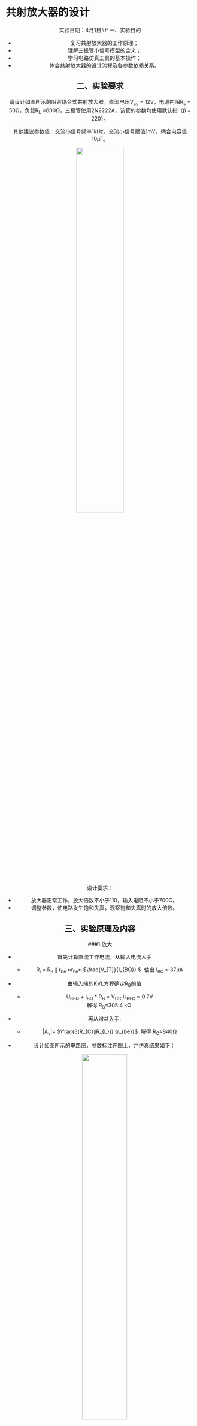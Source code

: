 # 		 共射放大器的设计

<div align="center">实验日期：4月1日## 一、实验目的

- 复习共射放大器的工作原理；
- 理解三极管小信号模型的含义；
- 学习电路仿真工具的基本操作；
- 体会共射放大器的设计流程及各参数依赖关系。

## 二、实验要求

请设计如图所示的阻容耦合式共射放大器，直流电压V<sub>cc</sub> = 12V，电源内阻R<sub>s</sub> = 50Ω，负载R<sub>L</sub> =600Ω，三极管使用2N2222A，该管的参数均使用默认指（β = 220）。  

其他建议参数值：交流小信号频率1kHz，交流小信号赋值1mV，耦合电容值10μF。

<img src="https://picgo-loss.oss-cn-beijing.aliyuncs.com/undefinedimage-20240404111224612.png"  width="50%">

设计要求：

- 放大器正常工作，放大倍数不小于110，输入电阻不小于700Ω。
- 调整参数，使电路发生饱和失真，观察饱和失真时的放大倍数。

## 三、实验原理及内容

###1.放大
  - 首先计算直流工作电流，从输入电流入手
  
    - ​	R<sub>i</sub> = R<sub>B</sub> ∥ r<sub>be</sub> ≈r<sub>be</sub>≈ $\frac{V_{T}}{I_{BQ}} $
     ​	估出  I<sub>BQ</sub> ≈ 37μA
    
  - 由输入端的KVL方程确定R<sub>B</sub>的值
    
    - ​	U<sub>BEQ</sub> + I<sub>BQ</sub> * R<sub>B</sub> = V<sub>CC</sub> 
      ​	U<sub>BEQ</sub> ≈ 0.7V	
      ​	解得  R<sub>B</sub>≈305.4 kΩ
    
  - 再从增益入手:
    - ​	|A<sub>v</sub>|= $\frac{β(R_{C}∥R_{L})} {r_{be}}$
     ​	解得 R<sub>C</sub>≈840Ω

- 设计如图所示的电路图，参数标注在图上，并仿真结果如下：

  <img src="https://picgo-loss.oss-cn-beijing.aliyuncs.com/undefinedSnipaste_2024-04-14_14-56-51.png" width ="50%">
  
- ​可以看出，增益|A<sub>v</sub>|=$\frac{V_{out_p-p}}{V_{in_p-p}}$=$\frac{181mV}{1.86mV}$≈97
与110接近但有差距，具体原因是在计算过程中为了简化计算用了几次近似。但这种近似是有必要的，可以是我们的电路的范围调到一个相对精确的一个区间，从而避免了毫无头绪地乱调参数。
  
- 再次从增益表达式|A<sub>v</sub>|=$\frac{β(R_{C}∥R_{L})}{r_{be}}$入手,R<sub>L</sub>已经固定，不妨增大R<sub>C</sub>的值将其1400欧姆后仿真结果如下：

  <img src="https://picgo-loss.oss-cn-beijing.aliyuncs.com/undefinedSnipaste_2024-04-14_15-30-18.png" width="50%">
  
- 此时增益|A<sub>v</sub>|=$\frac{V_{out_p-p}}{V_{in_p-p}}$=$\frac{208mV}{1.861mV}$≈112,达到设计要求。

###2.饱和失真

- 电路正常工作时，发射极正偏，集电极反偏。当处于饱和失真时，发射极和集电极均正偏。这就要求基极电势比集电极高。基极电势为0.7V基本不变，所以要拉低集电极电势，可以选择降低R<sub>B</sub>的电阻，从而增大I<sub>BQ</sub>,使得集电极电流增大，在R<sub>C</sub>上的压降增大，从而拉低集电极电势。

- 尝试将R<sub>B</sub>降低至10k，仿真结果如下:

  <img src="https://picgo-loss.oss-cn-beijing.aliyuncs.com/undefinedundefinedundefinedSnipaste_2024-04-14_15-59-27.png" width="50%">
  
  ​	此时增益|A<sub>v</sub>|=$\frac{V_{out_p-p}}{V_{in_p-p}}$=$\frac{757μV}{228μV}$≈3.3，几乎失去放大能力。
  
  ​	也可以看具体的电势值，发现基极的电势为693mV，而集电极电势为54.4mV，集电极正偏，饱和失真。
  
- 示波器波形如下：

<img src="https://picgo-loss.oss-cn-beijing.aliyuncs.com/undefinedSnipaste_2024-04-14_16-14-51.png" width="50%">

​		可以看出，output的曲线上下的幅值是不同的，证明越过了摆幅，发生了饱和失真

## 四、实验总结

- 必要的近似处理以及使用三极管的大信号模型是十分有必要的，这可以使我们的参数在一个合理的区间。然后再根据具体的要求微调即可。
- 使三极管工作在放大区，这个电阻的数量级要做到心中有数。R<sub>B</sub>的数量级是几十到几百kΩ级别的，而R<sub>C</sub>的数量极只有几千欧。
- 不能使R<sub>B</sub>过小，这样会使I<sub>BQ</sub>太大，使得集电极电流过大，从而降低集电极电势，容易使集电极正偏，三极管进入饱和区。